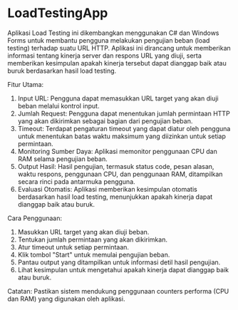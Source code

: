# LoadTestingApp
Aplikasi Load Testing ini dikembangkan menggunakan C# dan Windows Forms untuk membantu pengguna melakukan pengujian beban (load testing) terhadap suatu URL HTTP. Aplikasi ini dirancang untuk memberikan informasi tentang kinerja server dan respons URL yang diuji, serta memberikan kesimpulan apakah kinerja tersebut dapat dianggap baik atau buruk berdasarkan hasil load testing.

Fitur Utama:
1. Input URL: Pengguna dapat memasukkan URL target yang akan diuji beban melalui kontrol input.
2. Jumlah Request: Pengguna dapat menentukan jumlah permintaan HTTP yang akan dikirimkan sebagai bagian dari pengujian beban.
3. Timeout: Terdapat pengaturan timeout yang dapat diatur oleh pengguna untuk menentukan batas waktu maksimum yang diizinkan untuk setiap permintaan.
4. Monitoring Sumber Daya: Aplikasi memonitor penggunaan CPU dan RAM selama pengujian beban.
5. Output Hasil: Hasil pengujian, termasuk status code, pesan alasan, waktu respons, penggunaan CPU, dan penggunaan RAM, ditampilkan secara rinci pada antarmuka pengguna.
6. Evaluasi Otomatis: Aplikasi memberikan kesimpulan otomatis berdasarkan hasil load testing, menunjukkan apakah kinerja dapat dianggap baik atau buruk.

Cara Penggunaan:
1. Masukkan URL target yang akan diuji beban.
2. Tentukan jumlah permintaan yang akan dikirimkan.
3. Atur timeout untuk setiap permintaan.
4. Klik tombol "Start" untuk memulai pengujian beban.
5. Pantau output yang ditampilkan untuk informasi detil hasil pengujian.
6. Lihat kesimpulan untuk mengetahui apakah kinerja dapat dianggap baik atau buruk.

Catatan: Pastikan sistem mendukung penggunaan counters performa (CPU dan RAM) yang digunakan oleh aplikasi.
